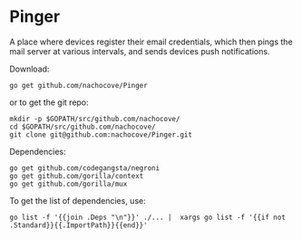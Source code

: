 Pinger
======

A place where devices register their email credentials, which
then pings the mail server at various intervals, and sends devices
push notifications.

Download:

```
go get github.com/nachocove/Pinger
```

or to get the git repo:

```
mkdir -p $GOPATH/src/github.com/nachocove/
cd $GOPATH/src/github.com/nachocove/
git clone git@github.com:nachocove/Pinger.git
```

Dependencies:

```
go get github.com/codegangsta/negroni
go get github.com/gorilla/context
go get github.com/gorilla/mux
```

To get the list of dependencies, use:
```
go list -f '{{join .Deps "\n"}}' ./... |  xargs go list -f '{{if not .Standard}}{{.ImportPath}}{{end}}'
```